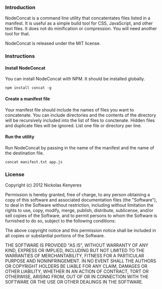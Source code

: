 ### Introduction

NodeConcat is a command line utility that concatentates files listed in a manifest. It is useful as a simple build tool for CSS, JavaScript, and other text files. It does not do minification or compression. You will need another tool for that. 

NodeConcat is released under the MIT license.

### Instructions

#### Install NodeConcat

You can install NodeConcat with NPM. It should be installed globally.

`
npm install concat -g
`

#### Create a manifest file

Your manifest file should include the names of files you want to concatenate. You can include directories and the contents of the directory will be recursively included into the list of files to conctenate. Hidden files and duplicate files will be ignored. List one file or directory per line.

#### Run the utility

Run NodeConcat by passing in the name of the manifest and the name of the destination file. 

`
concat manifest.txt app.js
`

### License

Copyright (c) 2012 Nickolas Kenyeres

Permission is hereby granted, free of charge, to any person obtaining a copy of this software and associated documentation files (the "Software"), to deal in the Software without restriction, including without limitation the rights to use, copy, modify, merge, publish, distribute, sublicense, and/or sell copies of the Software, and to permit persons to whom the Software is furnished to do so, subject to the following conditions:

The above copyright notice and this permission notice shall be included in all copies or substantial portions of the Software.

THE SOFTWARE IS PROVIDED "AS IS", WITHOUT WARRANTY OF ANY KIND, EXPRESS OR IMPLIED, INCLUDING BUT NOT LIMITED TO THE WARRANTIES OF MERCHANTABILITY, FITNESS FOR A PARTICULAR PURPOSE AND NONINFRINGEMENT. IN NO EVENT SHALL THE AUTHORS OR COPYRIGHT HOLDERS BE LIABLE FOR ANY CLAIM, DAMAGES OR OTHER LIABILITY, WHETHER IN AN ACTION OF CONTRACT, TORT OR OTHERWISE, ARISING FROM, OUT OF OR IN CONNECTION WITH THE SOFTWARE OR THE USE OR OTHER DEALINGS IN THE SOFTWARE.